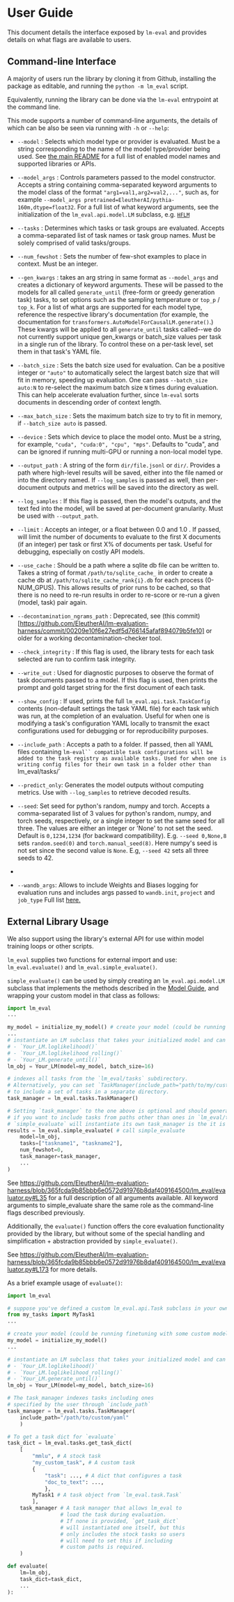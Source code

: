 # User Guide

This document details the interface exposed by `lm-eval` and provides details on what flags are available to users.

## Command-line Interface

A majority of users run the library by cloning it from Github, installing the package as editable, and running the `python -m lm_eval` script.

Equivalently, running the library can be done via the `lm-eval` entrypoint at the command line.

This mode supports a number of command-line arguments, the details of which can be also be seen via running with `-h` or `--help`:

* `--model` : Selects which model type or provider is evaluated. Must be a string corresponding to the name of the model type/provider being used. See [the main README](https://github.com/EleutherAI/lm-evaluation-harness/tree/main#commercial-apis) for a full list of enabled model names and supported libraries or APIs.

* `--model_args` : Controls parameters passed to the model constructor. Accepts a string containing comma-separated keyword arguments to the model class of the format `"arg1=val1,arg2=val2,..."`, such as, for example `--model_args pretrained=EleutherAI/pythia-160m,dtype=float32`. For a full list of what keyword arguments, see the initialization of the `lm_eval.api.model.LM` subclass, e.g. [`HFLM`](https://github.com/EleutherAI/lm-evaluation-harness/blob/365fcda9b85bbb6e0572d91976b8daf409164500/lm_eval/models/huggingface.py#L66)

* `--tasks` : Determines which tasks or task groups are evaluated. Accepts a comma-separated list of task names or task group names. Must be solely comprised of valid tasks/groups.

* `--num_fewshot` : Sets the number of few-shot examples to place in context. Must be an integer.

* `--gen_kwargs` : takes an arg string in same format as `--model_args` and creates a dictionary of keyword arguments. These will be passed to the models for all called `generate_until` (free-form or greedy generation task) tasks, to set options such as the sampling temperature or `top_p` / `top_k`. For a list of what args are supported for each model type, reference the respective library's documentation (for example, the documentation for `transformers.AutoModelForCausalLM.generate()`.) These kwargs will be applied to all `generate_until` tasks called--we do not currently support unique gen_kwargs or batch_size values per task in a single run of the library. To control these on a per-task level, set them in that task's YAML file.

* `--batch_size` : Sets the batch size used for evaluation. Can be a positive integer or `"auto"` to automatically select the largest batch size that will fit in memory, speeding up evaluation. One can pass `--batch_size auto:N` to re-select the maximum batch size `N` times during evaluation. This can help accelerate evaluation further, since `lm-eval` sorts documents in descending order of context length.

* `--max_batch_size` : Sets the maximum batch size to try to fit in memory, if `--batch_size auto` is passed.

* `--device` : Sets which device to place the model onto. Must be a string, for example, `"cuda", "cuda:0", "cpu", "mps"`. Defaults to "cuda", and can be ignored if running multi-GPU or running a non-local model type.

* `--output_path` : A string of the form `dir/file.jsonl` or `dir/`. Provides a path where high-level results will be saved, either into the file named or into the directory named. If `--log_samples` is passed as well, then per-document outputs and metrics will be saved into the directory as well.

* `--log_samples` : If this flag is passed, then the model's outputs, and the text fed into the model, will be saved at per-document granularity. Must be used with `--output_path`.

* `--limit` : Accepts an integer, or a float between 0.0 and 1.0 . If passed, will limit the number of documents to evaluate to the first X documents (if an integer) per task or first X% of documents per task. Useful for debugging, especially on costly API models.

* `--use_cache` : Should be a path where a sqlite db file can be written to. Takes a string of format `/path/to/sqlite_cache_` in order to create a cache db at `/path/to/sqlite_cache_rank{i}.db` for each process (0-NUM_GPUS). This allows results of prior runs to be cached, so that there is no need to re-run results in order to re-score or re-run a given (model, task) pair again.

* `--decontamination_ngrams_path` : Deprecated, see (this commit)[https://github.com/EleutherAI/lm-evaluation-harness/commit/00209e10f6e27edf5d766145afaf894079b5fe10] or older for a working decontamination-checker tool.

* `--check_integrity` : If this flag is used, the library tests for each task selected are run to confirm task integrity.

* `--write_out` : Used for diagnostic purposes to observe the format of task documents passed to a model. If this flag is used, then prints the prompt and gold target string for the first document of each task.

* `--show_config` : If used, prints the full `lm_eval.api.task.TaskConfig` contents (non-default settings the task YAML file) for each task which was run, at the completion of an evaluation. Useful for when one is modifying a task's configuration YAML locally to transmit the exact configurations used for debugging or for reproducibility purposes.

* `--include_path` : Accepts a path to a folder. If passed, then all YAML files containing `lm-eval`` compatible task configurations will be added to the task registry as available tasks. Used for when one is writing config files for their own task in a folder other than `lm_eval/tasks/`

* `--predict_only`: Generates the model outputs without computing metrics. Use with `--log_samples` to retrieve decoded results.

* `--seed`: Set seed for python's random, numpy and torch.  Accepts a comma-separated list of 3 values for python's random, numpy, and torch seeds, respectively, or a single integer to set the same seed for all three.  The values are either an integer or 'None' to not set the seed. Default is `0,1234,1234` (for backward compatibility).  E.g. `--seed 0,None,8` sets `random.seed(0)` and `torch.manual_seed(8)`. Here numpy's seed is not set since the second value is `None`.  E.g, `--seed 42` sets all three seeds to 42.
*
* `--wandb_args`:  Allows to include Weights and Biases logging for evaluation runs and includes args passed to `wandb.init`,  `project` and `job_type` Full list [here.](https://docs.wandb.ai/ref/python/init)

## External Library Usage

We also support using the library's external API for use within model training loops or other scripts.

`lm_eval` supplies two functions for external import and use: `lm_eval.evaluate()` and `lm_eval.simple_evaluate()`.


`simple_evaluate()` can be used by simply creating an `lm_eval.api.model.LM` subclass that implements the methods described in the [Model Guide](https://github.com/EleutherAI/lm-evaluation-harness/tree/main/docs/model_guide.md), and wrapping your custom model in that class as follows:

```python
import lm_eval
...

my_model = initialize_my_model() # create your model (could be running finetuning with some custom modeling code)
...
# instantiate an LM subclass that takes your initialized model and can run
# - `Your_LM.loglikelihood()`
# - `Your_LM.loglikelihood_rolling()`
# - `Your_LM.generate_until()`
lm_obj = Your_LM(model=my_model, batch_size=16)

# indexes all tasks from the `lm_eval/tasks` subdirectory.
# Alternatively, you can set `TaskManager(include_path="path/to/my/custom/task/configs")`
# to include a set of tasks in a separate directory.
task_manager = lm_eval.tasks.TaskManager()

# Setting `task_manager` to the one above is optional and should generally be done
# if you want to include tasks from paths other than ones in `lm_eval/tasks`.
# `simple_evaluate` will instantiate its own task_manager is the it is set to None here.
results = lm_eval.simple_evaluate( # call simple_evaluate
    model=lm_obj,
    tasks=["taskname1", "taskname2"],
    num_fewshot=0,
    task_manager=task_manager,
    ...
)
```


See https://github.com/EleutherAI/lm-evaluation-harness/blob/365fcda9b85bbb6e0572d91976b8daf409164500/lm_eval/evaluator.py#L35 for a full description of all arguments available. All keyword arguments to simple_evaluate share the same role as the command-line flags described previously.

Additionally, the `evaluate()` function offers the core evaluation functionality provided by the library, but without some of the special handling and simplification + abstraction provided by `simple_evaluate()`.

See https://github.com/EleutherAI/lm-evaluation-harness/blob/365fcda9b85bbb6e0572d91976b8daf409164500/lm_eval/evaluator.py#L173 for more details.

As a brief example usage of `evaluate()`:
```python
import lm_eval

# suppose you've defined a custom lm_eval.api.Task subclass in your own external codebase
from my_tasks import MyTask1
...

# create your model (could be running finetuning with some custom modeling code)
my_model = initialize_my_model()
...

# instantiate an LM subclass that takes your initialized model and can run
# - `Your_LM.loglikelihood()`
# - `Your_LM.loglikelihood_rolling()`
# - `Your_LM.generate_until()`
lm_obj = Your_LM(model=my_model, batch_size=16)

# The task_manager indexes tasks including ones
# specified by the user through `include_path`
task_manager = lm_eval.tasks.TaskManager(
    include_path="/path/to/custom/yaml"
    )

# To get a task dict for `evaluate`
task_dict = lm_eval.tasks.get_task_dict(
    [
        "mmlu", # A stock task
        "my_custom_task", # A custom task
        {
            "task": ..., # A dict that configures a task
            "doc_to_text": ...,
            },
        MyTask1 # A task object from `lm_eval.task.Task`
        ],
    task_manager # A task manager that allows lm_eval to
                 # load the task during evaluation.
                 # If none is provided, `get_task_dict`
                 # will instantiated one itself, but this
                 # only includes the stock tasks so users
                 # will need to set this if including
                 # custom paths is required.
    )

def evaluate(
    lm=lm_obj,
    task_dict=task_dict,
    ...
):
```
